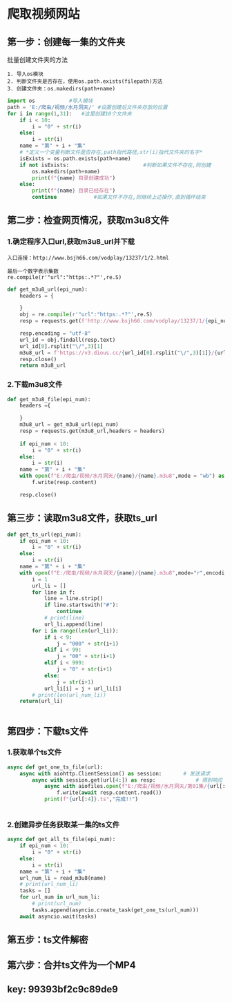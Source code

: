 <!--
 * @Author: your name
 * @Date: 2022-01-22 18:11:08
 * @LastEditTime: 2022-01-24 19:19:51
 * @LastEditors: Please set LastEditors
 * @Description: 打开koroFileHeader查看配置 进行设置: https://github.com/OBKoro1/koro1FileHeader/wiki/%E9%85%8D%E7%BD%AE
 * @FilePath: \MarkDown_note\爬取视频网站.md
-->
# 爬取视频网站

## 第一步：创建每一集的文件夹

批量创建文件夹的方法

    1. 导入os模块
    2. 判断文件夹是否存在，使用os.path.exists(filepath)方法
    3. 创建文件夹：os.makedirs(path+name)

```python
import os			#导入模块
path = 'E:/爬虫/视频/水月洞天/'	#设置创建后文件夹存放的位置
for i in range(1,31):	#这里创建10个文件夹
    if i < 10:
        i = "0" + str(i)
    else:
        i = str(i)
    name = "第" + i + "集"
	# *定义一个变量判断文件是否存在,path指代路径,str(i)指代文件夹的名字*
    isExists = os.path.exists(path+name)
    if not isExists:						#判断如果文件不存在,则创建
        os.makedirs(path+name)	
        print(f"{name} 目录创建成功")
    else:
        print(f"{name} 目录已经存在")	
        continue			#如果文件不存在,则继续上述操作,直到循环结束
```

## 第二步：检查网页情况，获取m3u8文件

### 1.确定程序入口url,获取m3u8_url并下载

    入口连接：http://www.bsjh66.com/vodplay/13237/1/2.html

    最后一个数字表示集数
    re.compile(r'"url":"https:.*?"',re.S)

```python
def get_m3u8_url(epi_num):
    headers = {

    }
    obj = re.compile(r'"url":"https:.*?"',re.S)
    resp = requests.get(f'http://www.bsjh66.com/vodplay/13237/1/{epi_num}.html',headers = headders)

    resp.encoding = "utf-8"
    url_id = obj.findall(resp.text)
    url_id[0].rsplit("\/",3)[1]
    m3u8_url = f'https://v3.dious.cc/{url_id[0].rsplit("\/",3)[1]}/{url_id[0].rsplit("\/",3)[2]}/1000kb/hls/index.m3u8'
    resp.close()
    return m3u8_url
```


### 2.下载m3u8文件

```python
def get_m3u8_file(epi_num):
    headers ={

    }
    m3u8_url = get_m3u8_url(epi_num)
    resp = requests.get(m3u8_url,headers = headers)
    
    if epi_num < 10:
        i = "0" + str(i)
    else:
        i = str(i)
    name = "第" + i + "集"
    with open(f"E:/爬虫/视频/水月洞天/{name}/{name}.m3u8",mode = "wb") as f:
        f.write(resp.content)

    resp.close()

```


## 第三步：读取m3u8文件，获取ts_url

```python
def get_ts_url(epi_num):
    if epi_num < 10:
        i = "0" + str(i)
    else:
        i = str(i)
    name = "第" + i + "集"
    with open(f"E:/爬虫/视频/水月洞天/{name}/{name}.m3u8",mode="r",encoding="utf-8") as f:
        i = 1
        url_li = []
        for line in f:
            line = line.strip()
            if line.startswith("#"):
                continue
            # print(line)
            url_li.append(line)
        for i in range(len(url_li)):
            if i < 9:
                j = "000" + str(i+1)
            elif i < 99:
                j = "00" + str(i+1)
            elif i < 999:
                j = "0" + str(i+1)
            else:
                j = str(i+1)
            url_li[i] = j + url_li[i] 
        # print(len(url_num_li))  
    return(url_li)
    
```

## 第四步：下载ts文件

### 1.获取单个ts文件
```python
async def get_one_ts_file(url):
    async with aiohttp.ClientSession() as session:       # 发送请求
        async with session.get(url[4:]) as resp:             # 得到响应 
            async with aiofiles.open(f"E:/爬虫/视频/水月洞天/第01集/{url[:4]}.ts",mode="wb") as f:
                f.write(await resp.content.read())
            print(f"{url[:4]}.ts","完成!!")
    
```

### 2.创建异步任务获取某一集的ts文件
```python
async def get_all_ts_file(epi_num):
    if epi_num < 10:
        i = "0" + str(i)
    else:
        i = str(i)
    name = "第" + i + "集"
    url_num_li = read_m3u8(name)
    # print(url_num_li)
    tasks = []
    for url_num in url_num_li:
        # print(url_num)
        tasks.append(asyncio.create_task(get_one_ts(url_num)))
    await asyncio.wait(tasks)
```


## 第五步：ts文件解密

## 第六步：合并ts文件为一个MP4


## key: 99393bf2c9c89de9